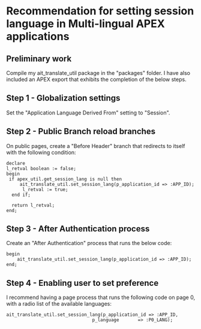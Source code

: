 # Recommendation for setting session language in Multi-lingual APEX applications

## Preliminary work

Compile my ait_translate_util package in the "packages" folder. I have also included an APEX export that exhibits the completion of the below steps.

## Step 1 - Globalization settings

Set the "Application Language Derived From" setting to "Session".

## Step 2 - Public Branch reload branches

On public pages, create a "Before Header" branch that redirects to itself with the following condition:

```
declare
l_retval boolean := false;
begin
 if apex_util.get_session_lang is null then
     ait_translate_util.set_session_lang(p_application_id => :APP_ID);
      l_retval := true;
  end if;

  return l_retval;
end;
```

## Step 3 - After Authentication process

Create an "After Authentication" process that runs the below code:

```
begin
    ait_translate_util.set_session_lang(p_application_id => :APP_ID);
end;
```

## Step 4 - Enabling user to set preference

I recommend having a page process that runs the following code on page 0, with a radio list of the available languages:

```
ait_translate_util.set_session_lang(p_application_id => :APP_ID,
                                p_language       => :P0_LANG);
```
